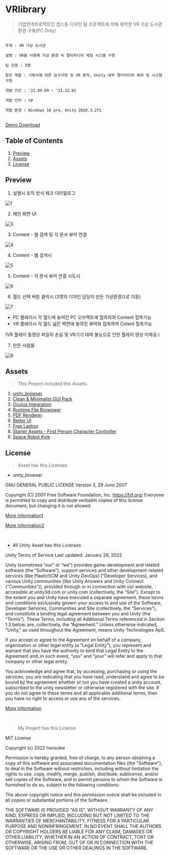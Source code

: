 # VRlibrary
>기업연계프로젝트인 캡스톤 디자인 팀 프로젝트에 의해 제작한 VR 가상 도서관 환경 구축(PC Only)

<pre>
<code>
주제 : VR 가상 도서관</br>
설명 : VR을 사용해 가상 환경 속 멀티미디어 체험 시스템 구현</br>
팀 인원 : 5명</br>
맡은 역할 : 기획서에 따른 요구사항 및 VR 동작, Unity 내부 멀티미디어 뷰어 및 시스템 구현</br>
개발 기간 : '21.09.09 ~ '21.12.01</br>
개발 언어 : C#</br>
개발 환경 : Windows 10 pro, Unity 2020.3.2f1
</code>
</pre>

[Demo Download](https://drive.google.com/file/d/1QBl6_fYThlSQgi4UvD8zUrjZm593Ac30/view?usp=sharing)

## Table of Contents
1. [Preview](#preview)
2. [Assets](#assets)
3. [License](#license)

<h2 id="preview">Preview</h2>

1. 실행시 조작 방식 체크 다이얼로그

![1](https://user-images.githubusercontent.com/62528282/169640669-d232f958-175a-4af3-a60f-44272462ee64.JPG)

2. 메인 화면 UI

![3](https://user-images.githubusercontent.com/62528282/169640673-ab8b6aa8-967a-4342-b172-4fd1e26ce626.JPG)

3. Content - 웹 검색 및 각 문서 뷰어 연결

![4](https://user-images.githubusercontent.com/62528282/169640675-8090724d-abe8-4fc4-aa9f-e8a3704dbc38.JPG)

4. Content - 웹 검색시

![5](https://user-images.githubusercontent.com/62528282/169640676-b7bdbf86-4c63-4363-b16f-adfb70f053da.JPG)

5. Content - 각 문서 뷰어 연결 시도시

![6](https://user-images.githubusercontent.com/62528282/169640678-f72574c7-7989-4793-97e7-7a42863098e9.JPG)

6. 월드 선택 버튼 클릭시 (3명의 디자인 담당이 만든 가상환경으로 이동)

![7](https://user-images.githubusercontent.com/62528282/169640679-406b9283-f967-41ea-8c7d-efe9820cfe45.JPG)

- PC 플레이시 각 월드에 놓여진 PC 오브젝트에 접촉하여 Content 접촉가능
- VR 플레이시 각 월드 넓은 벽면에 놓여진 뷰어와 접촉하여 Cotent 접촉가능

(VR 플레이 동영상 파일의 손실 및 VR기기 대여 불능으로 인한 플레이 영상 미제공.)

7. 만든 사람들

![8](https://user-images.githubusercontent.com/62528282/169640680-cf797531-5970-4309-bd85-92a5db8c2ad0.JPG)

<h2 id="assets">Assets</h2>

>This Project included this Assets.

1. [unity_browser](https://github.com/tunerok/unity_browser)
2. [Clean & Minimalist GUI Pack](https://assetstore.unity.com/packages/2d/gui/clean-minimalist-gui-pack-75123)
3. [Oculus Integration](https://assetstore.unity.com/packages/tools/integration/oculus-integration-82022)
4. [Runtime File Browswer](https://assetstore.unity.com/packages/tools/gui/runtime-file-browser-113006)
5. [PDF Renderer](https://assetstore.unity.com/packages/tools/gui/pdf-renderer-32815)
6. [Better UI](https://assetstore.unity.com/packages/tools/gui/better-ui-79031)
7. [Free Laptop](https://assetstore.unity.com/packages/3d/props/electronics/free-laptop-90315)
8. [Starter Assets - First Person Character Controller](https://assetstore.unity.com/packages/essentials/starter-assets-first-person-character-controller-196525)
9. [Space Robot Kyle](https://assetstore.unity.com/packages/3d/characters/robots/space-robot-kyle-4696)

<h2 id="license">License</h2>

>Asset has this Licenses

- unity_browser

GNU GENERAL PUBLIC LICENSE
Version 3, 29 June 2007

Copyright (C) 2007 Free Software Foundation, Inc. <https://fsf.org/>
Everyone is permitted to copy and distribute verbatim copies
of this license document, but changing it is not allowed.

[More Information1](https://github.com/tunerok/unity_browser)

[More Information2](https://github.com/tunerok/unity_browser/blob/master/LICENSE)

<br>

- All Unity Asset has this Licenses

Unity Terms of Service
Last updated: January 28, 2022

Unity (sometimes “our” or “we”) provides game-development and related software (the “Software”), support services and other development-related services (like PlasticSCM and Unity DevOps) (“Developer Services), and various Unity communities (like Unity Answers and Unity Connect (“Communities”)), provided through or in connection with our website, accessible at unity3d.com or unity.com (collectively, the “Site”). Except to the extent you and Unity have executed a separate agreement, these terms and conditions exclusively govern your access to and use of the Software, Developer Services, Communities and Site (collectively, the “Services”), and constitute a binding legal agreement between you and Unity (the “Terms”).  These Terms, including all Additional Terms referenced in Section 1.3 below, are, collectively, the “Agreement.” Unless otherwise indicated, "Unity," as used throughout the Agreement, means Unity Technologies ApS.

If you accept or agree to the Agreement on behalf of a company, organization or other legal entity (a “Legal Entity”), you represent and warrant that you have the authority to bind that Legal Entity to the Agreement and, in such event, “you” and “your” will refer and apply to that company or other legal entity.

You acknowledge and agree that, by accessing, purchasing or using the services, you are indicating that you have read, understand and agree to be bound by the agreement whether or not you have created a unity account, subscribed to the unity newsletter or otherwise registered with the site. If you do not agree to these terms and all applicable additional terms, then you have no right to access or use any of the services.

[More Information](https://unity3d.com/kr/legal/terms-of-service)

<br>

>My Project has this License

MIT License

Copyright (c) 2022 hwisulee

Permission is hereby granted, free of charge, to any person obtaining a copy
of this software and associated documentation files (the "Software"), to deal
in the Software without restriction, including without limitation the rights
to use, copy, modify, merge, publish, distribute, sublicense, and/or sell
copies of the Software, and to permit persons to whom the Software is
furnished to do so, subject to the following conditions:

The above copyright notice and this permission notice shall be included in all
copies or substantial portions of the Software.

THE SOFTWARE IS PROVIDED "AS IS", WITHOUT WARRANTY OF ANY KIND, EXPRESS OR
IMPLIED, INCLUDING BUT NOT LIMITED TO THE WARRANTIES OF MERCHANTABILITY,
FITNESS FOR A PARTICULAR PURPOSE AND NONINFRINGEMENT. IN NO EVENT SHALL THE
AUTHORS OR COPYRIGHT HOLDERS BE LIABLE FOR ANY CLAIM, DAMAGES OR OTHER
LIABILITY, WHETHER IN AN ACTION OF CONTRACT, TORT OR OTHERWISE, ARISING FROM,
OUT OF OR IN CONNECTION WITH THE SOFTWARE OR THE USE OR OTHER DEALINGS IN THE
SOFTWARE.
